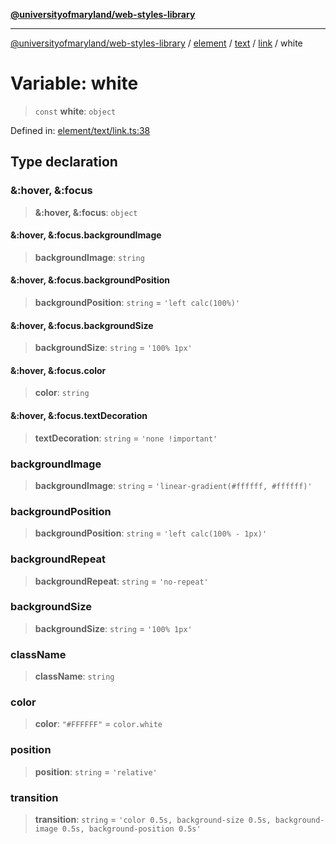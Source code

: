 [**@universityofmaryland/web-styles-library**](../../../../../../README.md)

***

[@universityofmaryland/web-styles-library](../../../../../../README.md) / [element](../../../../../README.md) / [text](../../../README.md) / [link](../README.md) / white

# Variable: white

> `const` **white**: `object`

Defined in: [element/text/link.ts:38](https://github.com/UMD-Digital/design-system/blob/7fa144f196ef5f0ef2b372670136735f5a5c9236/packages/styles/source/element/text/link.ts#L38)

## Type declaration

### &:hover, &:focus

> **&:hover, &:focus**: `object`

#### &:hover, &:focus.backgroundImage

> **backgroundImage**: `string`

#### &:hover, &:focus.backgroundPosition

> **backgroundPosition**: `string` = `'left calc(100%)'`

#### &:hover, &:focus.backgroundSize

> **backgroundSize**: `string` = `'100% 1px'`

#### &:hover, &:focus.color

> **color**: `string`

#### &:hover, &:focus.textDecoration

> **textDecoration**: `string` = `'none !important'`

### backgroundImage

> **backgroundImage**: `string` = `'linear-gradient(#ffffff, #ffffff)'`

### backgroundPosition

> **backgroundPosition**: `string` = `'left calc(100% - 1px)'`

### backgroundRepeat

> **backgroundRepeat**: `string` = `'no-repeat'`

### backgroundSize

> **backgroundSize**: `string` = `'100% 1px'`

### className

> **className**: `string`

### color

> **color**: `"#FFFFFF"` = `color.white`

### position

> **position**: `string` = `'relative'`

### transition

> **transition**: `string` = `'color 0.5s, background-size 0.5s, background-image 0.5s, background-position 0.5s'`
